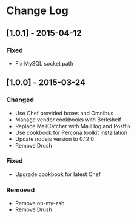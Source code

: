 # Change Log

## [1.0.1] - 2015-04-12

### Fixed
- Fix MySQL socket path

## [1.0.0] - 2015-03-24

### Changed
- Use Chef provided boxes and Omnibus
- Manage vendor cookbooks with Berkshelf
- Replace MailCatcher with MailHog and Postfix
- Use cookbook for Percona toolkit installation
- Update nodejs version to 0.12.0
- Remove Drush

### Fixed
- Upgrade cookbook for latest Chef

### Removed
- Remove oh-my-zsh
- Remove Drush
